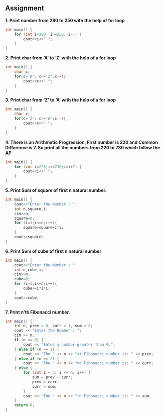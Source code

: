 ## Assignment

**1. Print number from 280 to 250 with the help of for loop**

```cpp
int main() {
    for (int i=280; i>=250; i--) {
        cout<<i<<" ";
    }
}
```


**2. Print char from ‘A’ to ‘Z’ with the help of a for loop**

```cpp
int main() {
    char c;
    for(c='A'; c<='Z';c++){
        cout<<c<<" ";
    }
}
```


**3. Print char from ‘Z’ to ‘A’ with the help of a for loop**

```cpp
int main() {
    char c;
    for(c='Z'; c>='A';c--){
        cout<<c<<" ";
    }
}
```


**4. There is an Arithmetic Progression, First number is 220 and Common Difference is 7. So print all the numbers from 220 to 730 which follow the AP**

```cpp
int main() {
    for (int i=220;i<=730;i=i+7) {
        cout<<i<<" ";
    }
}
```



**5. Print Sum of square of first n natural number.**

```cpp
int main() {
    cout<<"Enter the Number : ";
    int n,square,i;
    cin>>n;
    square=0;
    for (i=1;i<=n;i++){
        square=square+i*i;
    }
    cout<<square;
}
```


**6. Print Sum of cube of first n natural number**

```cpp
int main() {
    cout<<"Enter the Number : ";
    int n,cube,i;
    cin>>n;
    cube=0;
    for (i=1;i<=n;i++){
        cube+=i*i*i;
    }
    cout<<cube;
}
```


**7. Print n’th Fibonacci number.**

```cpp
int main() {
    int n, prev = 0, curr = 1, sum = 0;
    cout << "Enter the Number : ";
    cin >> n;
    if (n <= 0) {
        cout << "Enter a number greater than 0.";
    } else if (n == 1) {
        cout << "The " << n << "st Fibonacci number is: " << prev;
    } else if (n == 2) {
        cout << "The " << n << "nd Fibonacci number is: " << curr;
    } else {
        for (int i = 3; i <= n; i++) {
            sum = prev + curr;
            prev = curr;
            curr = sum;
        }
        cout << "The " << n << "th Fibonacci number is: " << sum;
    }
    return 0;
}
```